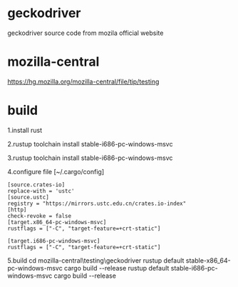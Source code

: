 # geckodriver
geckodriver source code from mozila official website

# mozilla-central
https://hg.mozilla.org/mozilla-central/file/tip/testing

# build
1.install rust

2.rustup toolchain install stable-i686-pc-windows-msvc

3.rustup toolchain install stable-i686-pc-windows-msvc

4.configure file [~/.cargo/config]
```
[source.crates-io]
replace-with = 'ustc'
[source.ustc]
registry = "https://mirrors.ustc.edu.cn/crates.io-index"
[http]
check-revoke = false
[target.x86_64-pc-windows-msvc]
rustflags = ["-C", "target-feature=+crt-static"]

[target.i686-pc-windows-msvc]
rustflags = ["-C", "target-feature=+crt-static"]
```
5.build
cd mozilla-central\testing\geckodriver
rustup default stable-x86_64-pc-windows-msvc
cargo build --release
rustup default stable-i686-pc-windows-msvc
cargo build --release